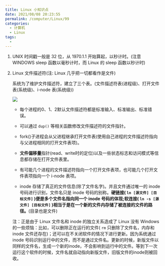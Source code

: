 ```yaml
---
title: Linux 小知识点
date: 2021/08/08 20:23:55
permalink: /computer/Linux/99
categories:
  - 计算机
  - Linux
tags:
  -
---
```

1. UNIX 时间戳一般是 32 位，从 1970.1.1 开始算起，以秒计时。(注意 WINDOWS sleep 函数以毫秒计时，而 Linux 的 sleep 函数以秒计时)

2. Linux 文件描述符(注: Linux 几乎把一切都看作是文件)

    系统为了维护文件描述符，建立了三个表。(文件描述符表(进程级)、打开文件表(系统级)、i-node 表(系统级))

    ![](https://blog-web-image.oss-cn-shanghai.aliyuncs.com/computer/linux/99/1.png)

    - 每个进程的0、1、2默认文件描述符都是标准输入、标准输出、标准错误。

    - 可以通过 `dup()` 等相关函数修改文件描述符的文件指针。

    - fork()子进程会从父进程继承打开文件表(使用自己进程的文件描述符指向与父进程相同的打开文件表项)。

    - **文件偏移量**指针(read、write时的定位)以及一些状态标志和访问模式等信息都存储在打开文件表里。

    - 有可能几个进程的文件描述符指向一个打开文件表项，也可能几个打开文件表项指向一个 i-node 表项。

    - inode 存储了真正的文件信息(除了文件名字)。并且文件通过唯一的 inode 号码进行识别，文件名只是 inode 号码的别称。**硬链接( `ln [源文件] [目标文件]` )便是多个文件名指向同一个 inode 号码的体现;软连接( `ln -s [源文件] [目标文件]` )相当于是在一个新的文件内存储了被连接的文件的路径。**(目录也是文件)
    
    注：正是由于 Linux 文件名和 inode 的独立关系造成了 Linux 没有 Windows 的一些烦恼：比如，可以删除正在运行的文件( `rm` 只删除了文件名，内存和 inode 文件还存在)；还可以在不关闭软件的情况下进行更新。因为系统通过 inode 号码识别运行中的文件，而不是通过文件名。更新的时候，新版文件以同样的文件名，生成一个新的inode，不会影响到运行中的文件。等到下一次运行这个软件的时候，文件名就自动指向新版文件，旧版文件的inode则被回收。
